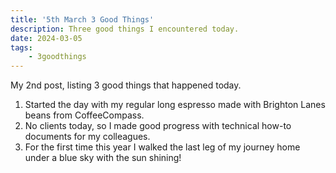```yaml
---
title: '5th March 3 Good Things'
description: Three good things I encountered today.
date: 2024-03-05
tags: 
    - 3goodthings
---
```


My 2nd post, listing 3 good things that happened today.

1. Started the day with my regular long espresso made with Brighton Lanes beans from CoffeeCompass.
2. No clients today, so I made good progress with technical how-to documents for my colleagues.
3. For the first time this year I walked the last leg of my journey home under a blue sky with the sun shining!